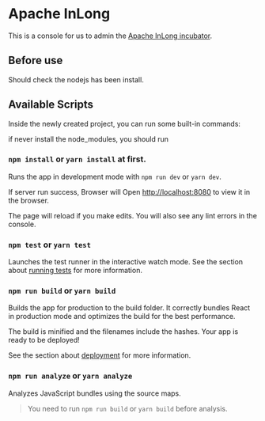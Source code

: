 # Apache InLong
This is a console for us to admin the [Apache InLong incubator](https://github.com/apache/incubator-inlong).

## Before use 
Should check the nodejs has been install. 

## Available Scripts
Inside the newly created project, you can run some built-in commands:

if never install the node_modules, you should run

### `npm install` or `yarn install` at first.

Runs the app in development mode with `npm run dev` or `yarn dev`. 

If server run success, Browser will Open [http://localhost:8080](http://localhost:8080) to view it in the browser.

The page will reload if you make edits.
You will also see any lint errors in the console.

### `npm test` or `yarn test`

Launches the test runner in the interactive watch mode.
See the section about [running tests](https://create-react-app.dev/docs/running-tests/) for more information.

### `npm run build` or `yarn build`

Builds the app for production to the build folder.
It correctly bundles React in production mode and optimizes the build for the best performance.

The build is minified and the filenames include the hashes.
Your app is ready to be deployed!

See the section about [deployment](https://create-react-app.dev/docs/deployment/) for more information.

### `npm run analyze` or `yarn analyze`

Analyzes JavaScript bundles using the source maps.
> You need to run `npm run build` or `yarn build` before analysis.
